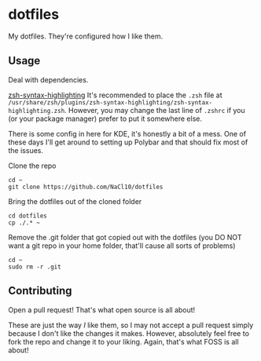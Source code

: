 # dotfiles

My dotfiles. They're configured how I like them.

## Usage

Deal with dependencies.

[zsh-syntax-highlighting](https://github.com/zsh-users/zsh-syntax-highlighting)
It's recommended to place the `.zsh` file at `/usr/share/zsh/plugins/zsh-syntax-highlighting/zsh-syntax-highlighting.zsh`. However, you may change the last line of `.zshrc` if you (or your package manager) prefer to put it somewhere else.

There is some config in here for KDE, it's honestly a bit of a mess. One of these days I'll get around to setting up Polybar and that should fix most of the issues.

Clone the repo
```
cd ~
git clone https://github.com/NaCl10/dotfiles
```

Bring the dotfiles out of the cloned folder
```
cd dotfiles
cp ./.* ~
```

Remove the .git folder that got copied out with the dotfiles (you DO NOT want a git repo in your home folder, that'll cause all sorts of problems)
```
cd ~
sudo rm -r .git
```

## Contributing

Open a pull request! That's what open source is all about!

These are just the way *I* like them, so I may not accept a pull request simply because I don't like the changes it makes. However, absolutely feel free to fork the repo and change it to your liking. Again, that's what FOSS is all about!

